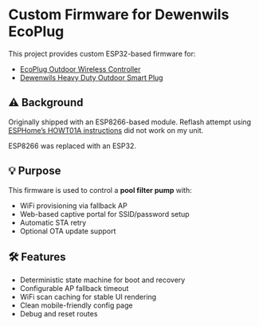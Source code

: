 # Custom Firmware for Dewenwils EcoPlug

This project provides custom ESP32-based firmware for:
- [EcoPlug Outdoor Wireless Controller](http://www.eco-plugs.net/en/products/show.php?id=70)
- [Dewenwils Heavy Duty Outdoor Smart Plug](https://www.amazon.com/dp/B07PP2KNNH)

## ⚠️ Background

Originally shipped with an ESP8266-based module. Reflash attempt using [ESPHome’s HOWT01A instructions](https://devices.esphome.io/devices/Dewenwils-Heavy-Duty-40A-Outdoor-Plug-HOWT01A) did not work on my unit.

ESP8266 was replaced with an ESP32.

## 💡 Purpose

This firmware is used to control a **pool filter pump** with:
- WiFi provisioning via fallback AP
- Web-based captive portal for SSID/password setup
- Automatic STA retry
- Optional OTA update support

## 🛠️ Features

- Deterministic state machine for boot and recovery
- Configurable AP fallback timeout
- WiFi scan caching for stable UI rendering
- Clean mobile-friendly config page
- Debug and reset routes
